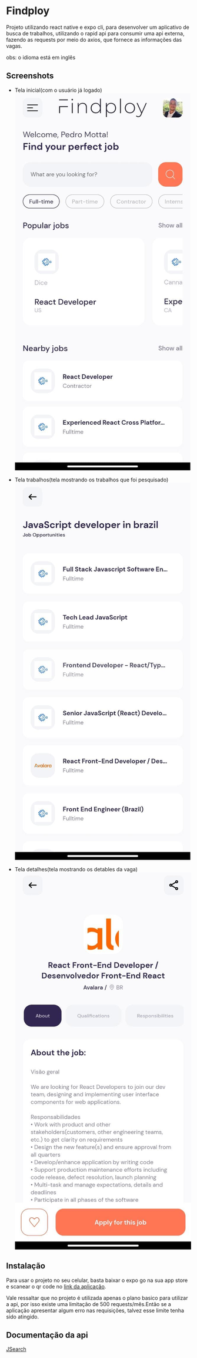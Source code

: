 
# Findploy

Projeto utilizando react native e expo cli, para desenvolver um aplicativo de busca de trabalhos, utilizando o rapid api para consumir uma api externa, fazendo as requests por meio do axios, que fornece as informações das vagas.

obs: o idioma está em inglês
## Screenshots

 - Tela inicial(com o usuário já logado)
![App Screenshot](/assets/screenshots/1.jpeg)

 - Tela trabalhos(tela mostrando os trabalhos que foi pesquisado)
![App Screenshot](/assets/screenshots/3.jpeg)

 - Tela detalhes(tela mostrando os detables da vaga)
![App Screenshot](/assets/screenshots/2.jpeg)

## Instalação

Para usar o projeto no seu celular, basta baixar o expo go na sua app store e scanear o qr code no [link da aplicação](https://expo.dev/@pedromotta462/Findploy).

Vale ressaltar que no projeto é utilizada apenas o plano basico para utilizar a api, por isso existe uma limitação de 500 requests/mês.Então se a aplicação apresentar algum erro nas requisições, talvez esse limite tenha sido atingido.
## Documentação da api

[JSearch](https://rapidapi.com/letscrape-6bRBa3QguO5/api/jsearch)

